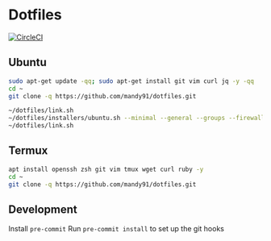 # Dotfiles

[![CircleCI](https://circleci.com/gh/OhMyMndy/dotfiles.svg?style=svg)](https://circleci.com/gh/OhMyMndy/dotfiles)

## Ubuntu

```bash
sudo apt-get update -qq; sudo apt-get install git vim curl jq -y -qq
cd ~
git clone -q https://github.com/mandy91/dotfiles.git

~/dotfiles/link.sh
~/dotfiles/installers/ubuntu.sh --minimal --general --groups --firewall --locale --upgrade --remove_obsolete --autostart --settings --settings-light --fonts --groups --keybindings --chat --dev
~/dotfiles/link.sh
```

## Termux

```bash
apt install openssh zsh git vim tmux wget curl ruby -y
cd ~
git clone -q https://github.com/mandy91/dotfiles.git
```

## Development

Install `pre-commit`
Run `pre-commit install` to set up the git hooks
